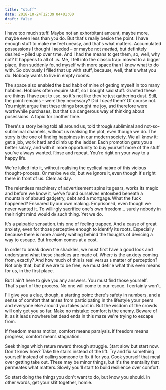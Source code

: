 ```yaml
---
title: "stuff"
date: 2018-10-24T12:39:04+01:00
draft: false
---
```


I have too much stuff. Maybe not an exhorbitant amount, maybe more, maybe even less than you do. But that's really beside the point. I have enough stuff to make me feel uneasy, and that's what matters. Accumulated possessions I thought I needed – or maybe not _needed_, but definitely desired – piled up over time. And I had the means to get them, so, well, why not? It happens to all of us. Me, I fell into the classic trap: moved to a bigger place, then suddenly found myself with more space than I knew what to do with. So obviously I filled that up with stuff, because, well, that's what you do. Nobody wants to live in empty rooms.

The space also enabled the bad habit of mine of getting myself in too many hobbies. Hobbies often require stuff, so I bought said stuff. Granted these are things I have put to use, so it's not like they're just gathering dust. Still, the point remains – were they necessary? Did I _need_ them? Of course not. You might argue that these things brought me joy, and therefore were worthwhile purchases, but that's a dangerous way of thinking about posessions. A topic for another time.

There's a story being told all around us, told through subliminal and not-so-subliminal channels, without us realising the plot, even though we do. The story is the one of finding happiness in our modern society. We all know it: get a job, work hard and climb up the ladder. Each promotion gets you a better salary, and with it, more opportunity to buy yourself more of the stuff you've always wanted. Rinse and repeat. You're right on your way to a happy life.

We're lulled into it, without realising the cyclical nature of this vicious thought-process. Or maybe we do, but we ignore it, even though it's right there in front of us. Clear as day.

The relentless machinery of advertisement spins its gears, works its magic and before we know it, we've found ourselves entombed beneath a mountain of absurd gadgetry, debt and a mortgage. What the fuck happened? Ensnared by our own making. Emprisoned, even though we never wanted it. To willingly sacrifice one's own freedom... surely nobody in their right mind would do such thing. Yet we do.

It's a palpable sensation, this one of feeling trapped. And a cause of great anxiety, even for those perceptive enough to identify its roots. Especially because there is more anxiety waiting behind the thoughts of devicing a way to escape. But freedom comes at a cost.

In order to break down the shackles, we must first have a good look and understand what these shackles are made of. Where _is_ the anxiety coming from, exactly? And how much of this is real versus a matter of perception? Not only that, but if we are to be free, we must define what this even means for us, in the first place.

But I ain't here to give you any answers. You must find those yourself. That's part of the process. No one will come to our rescue. I certainly won't.

I'll give you a clue, though, a starting point: there's safety in numbers, and a sense of comfort that arises from participating in the lifestyle your peers and everyone else around you takes part in. But the wisdom of the crowds will only get you so far. Make no mistake: comfort is the enemy. Beware of it, as it leads nowhere but dead ends in this maze we're trying to escape from.

If freedom means motion, comfort means paralysis. If freedom means progress, comfort means stagnation.

Seek things which return reward through struggle. Start slow but start now. Don't know how? Take the stairs instead of the lift. Try and fix something yourself instead of calling someone to fix it for you. Cook yourself that meal over getting take out. These may be minor things, but it's the mentality that permeates what matters. Slowly you'll start to build resilience over comfort.

So start doing the things you don't want to do, but know you should.  In other words, get your shit together, homie.
